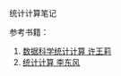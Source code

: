统计计算笔记

参考书籍：

1. [数据科学统计计算 许王莉](http://crup.com.cn/Book/TextDetail?Doi=79ecfddf-c581-4f62-8aea-2110365f3513) 
2. [统计计算 李东风](https://www.math.pku.edu.cn/teachers/lidf/docs/statcomp/html/_statcompbook/index.html) 
